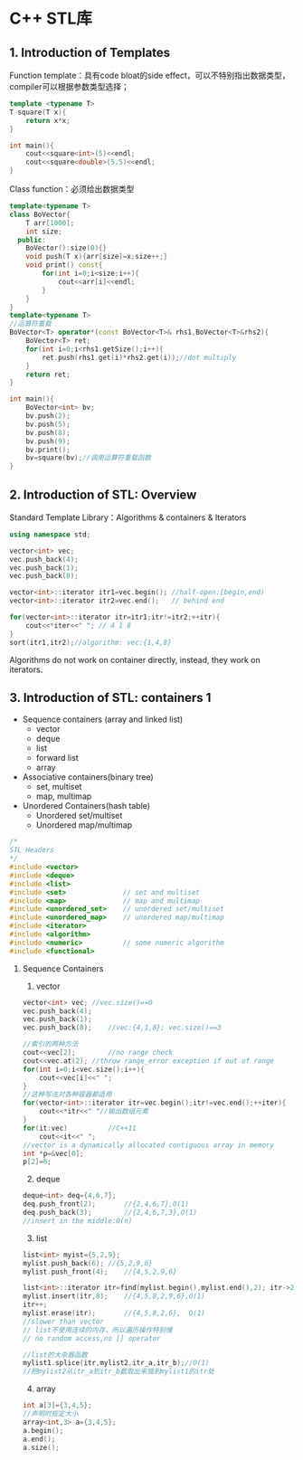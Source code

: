 # C++ STL库

## 1. Introduction of Templates

Function template：具有code bloat的side effect，可以不特别指出数据类型，compiler可以根据参数类型选择；

```c++
template <typename T>
T square(T x){
    return x*x;
}

int main(){
    cout<<square<int>(5)<<endl;
    cout<<square<double>(5.5)<<endl;
}
```

Class function：必须给出数据类型

```c++
template<typename T>
class BoVector{
    T arr[1000];
    int size;
  public:
	BoVector():size(0){}
    void push(T x){arr[size]=x;size++;}
    void print() const{
        for(int i=0;i<size;i++){
            cout<<arr[i]<<endl;
        }
    }
}
template<typename T>
//运算符重载
BoVector<T> operator*(const BoVector<T>& rhs1,BoVector<T>&rhs2){
    BoVector<T> ret;
    for(int i=0;i<rhs1.getSize();i++){
        ret.push(rhs1.get(i)*rhs2.get(i));//dot multiply
    }
    return ret;
}

int main(){
    BoVector<int> bv;
    bv.push(2);
    bv.push(5);
    bv.push(8);
    bv.push(9);
    bv.print();
    bv=square(bv);//调用运算符重载函数
}
```

## 2. Introduction of STL: Overview

Standard Template Library：Algorithms & containers & Iterators

```c++
using namespace std;

vector<int> vec;
vec.push_back(4);
vec.push_back(1);
vec.push_back(8);

vector<int>::iterator itr1=vec.begin();	//half-open:[begin,end)
vector<int>::iterator itr2=vec.end();	// behind end

for(vector<int>::iterator itr=itr1;itr!=itr2;++itr){
    cout<<*iter<<" "; // 4 1 8
}
sort(itr1,itr2);//algorithm: vec:{1,4,8}
```

Algorithms do not work on container directly, instead, they work on iterators.

## 3. Introduction of STL: containers 1

- Sequence containers (array and linked list)
  - vector
  - deque
  - list
  - forward list
  - array
- Associative containers(binary tree)
  - set, multiset
  - map, multimap
- Unordered Containers(hash table)
  - Unordered set/multiset
  - Unordered map/multimap

```c++
/*
STL Headers
*/
#include <vector>
#include <deque>
#include <list>
#include <set>				// set and multiset
#include <map>				// map and multimap
#include <unordered_set>	// unordered set/multiset
#include <unordered_map>	// unordered map/multimap
#include <iterator>
#include <algorithm>
#include <numeric>			// some numeric algorithm
#include <functional>
```

1. Sequence Containers

   1. vector

   ```c++
   vector<int> vec;	//vec.size()==0
   vec.push_back(4);
   vec.push_back(1);
   vec.push_back(8);	//vec:{4,1,8}; vec.size()==3
   
   //索引的两种方法
   cout<<vec[2];		//no range check
   cout<<vec.at(2);	//throw range_error exception if out of range
   for(int i=0;i<vec.size();i++){
       cout<<vec[i]<<" ";
   }
   //这种写法对各种容器都适用
   for(vector<int>::iterator itr=vec.begin();itr!=vec.end();++iter){
       cout<<*itr<<" "//输出数组元素
   }
   for(it:vec)			//C++11
       cout<<it<<" ";
   //vector is a dynamically allocated contiguous array in memory
   int *p=&vec[0];
   p[2]=6;
   ```

   2. deque

   ```c++
   deque<int> deq={4,6,7};
   deq.push_front(2);		//{2,4,6,7},O(1)
   deq.push_back(3);		//{2,4,6,7,3},O(1)
   //insert in the middle:O(n)
   ```

   3. list

   ```c++
   list<int> myist={5,2,9};
   mylist.push_back(6);	//{5,2,9,6}
   mylist.push_front(4);	//{4,5,2,9,6}
   
   list<int>::iterator itr=find(mylist.begin(),mylist.end(),2);	itr->2
   mylist.insert(itr,8);	//{4,5,8,2,9,6},O(1)
   itr++;
   mylist.erase(itr);		//{4,5,8,2,6},	O(1)
   //slower than vector
   // list不使用连续的内存，所以遍历操作特别慢
   // no random access,no [] operator
   ```

   ```c++
   //list的大杀器函数
   mylist1.splice(itr,mylist2,itr_a,itr_b);//O(1)
   //把mylist2从itr_a到itr_b截取出来插到mylist1的itr处
   ```

   4. array

   ```c++
   int a[3]={3,4,5};
   //声明时规定大小
   array<int,3> a={3,4,5};
   a.begin();
   a.end();
   a.size();
   ```

   